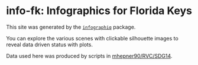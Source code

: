 # info-fk: Infographics for Florida Keys

This site was generated by the [`infographiq`](https://github.com/marinebon/infographiq) package.

You can explore the various scenes with clickable silhouette images to reveal data driven status with plots.

Data used here was produced by scripts in [mhepner90/RVC/SDG14](https://github.com/mhepner90/RVC/blob/master/SDG14/MBON_SDG14_FKNMS_classification.Rmd).
